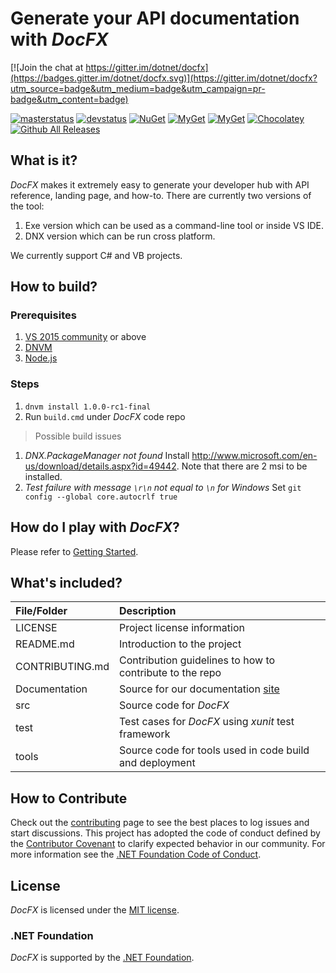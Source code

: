 # Generate your API documentation with *DocFX*

[![Join the chat at https://gitter.im/dotnet/docfx](https://badges.gitter.im/dotnet/docfx.svg)](https://gitter.im/dotnet/docfx?utm_source=badge&utm_medium=badge&utm_campaign=pr-badge&utm_content=badge)

[![masterstatus](https://img.shields.io/teamcity/http/docfx-ci-0.cloudapp.net/s/DocfxCiWithScripts_DocfxCiForMasterBranch.svg?maxAge=600&label=master)](http://docfx-ci-0.cloudapp.net/viewType.html?buildTypeId=DocfxCiWithScripts_DocfxCiForMasterBranch)
[![devstatus](https://img.shields.io/teamcity/http/docfx-ci-0.cloudapp.net/s/DocfxCiWithScripts_DocfxCiForDevBranch.svg?maxAge=600&label=dev)](http://docfx-ci-0.cloudapp.net/viewType.html?buildTypeId=DocfxCiWithScripts_DocfxCiForDevBranch)
[![NuGet](https://img.shields.io/nuget/v/docfx.svg?maxAge=600)](http://www.nuget.org/packages/docfx/)
[![MyGet](https://img.shields.io/myget/docfx/v/docfx.svg?maxAge=600&label=myget)](https://www.myget.org/feed/Packages/docfx)
[![MyGet](https://img.shields.io/myget/docfx-dev/v/docfx.svg?maxAge=600&label=myget-nightly)](https://www.myget.org/feed/Packages/docfx-dev)
[![Chocolatey](https://img.shields.io/chocolatey/v/docfx.svg?maxAge=600)](https://chocolatey.org/packages/docfx)
[![Github All Releases](https://img.shields.io/github/downloads/dotnet/docfx/total.svg?maxAge=600)](https://github.com/dotnet/docfx/releases)

## What is it?
*DocFX* makes it extremely easy to generate your developer hub with API reference, landing page, and how-to.
There are currently two versions of the tool:

1. Exe version which can be used as a command-line tool or inside VS IDE.
2. DNX version which can be run cross platform.

We currently support C# and VB projects.

## How to build?
### Prerequisites
1. [VS 2015 community](https://www.visualstudio.com/en-us/downloads/download-visual-studio-vs.aspx) or above
2. [DNVM](http://docs.asp.net/en/latest/getting-started/installing-on-windows.html#install-the-net-version-manager-dnvm)
3. [Node.js](https://nodejs.org)

### Steps
1. `dnvm install 1.0.0-rc1-final`
2. Run `build.cmd` under *DocFX* code repo

> Possible build issues
  1. *DNX.PackageManager not found*
   Install http://www.microsoft.com/en-us/download/details.aspx?id=49442. Note that there are 2 msi to be installed.
  2. *Test failure with message `\r\n` not equal to `\n` for Windows*
  Set `git config --global core.autocrlf true`

## How do I play with *DocFX*?
Please refer to [Getting Started](http://dotnet.github.io/docfx/tutorial/docfx_getting_started.html).

## What's included?
File/Folder     | Description
:----------     | :----------
LICENSE         | Project license information
README.md       | Introduction to the project
CONTRIBUTING.md | Contribution guidelines to how to contribute to the repo
Documentation   | Source for our documentation [site](http://dotnet.github.io/docfx)
src             | Source code for *DocFX*
test            | Test cases for *DocFX* using *xunit* test framework
tools           | Source code for tools used in code build and deployment

## How to Contribute
Check out the [contributing](CONTRIBUTING.md) page to see the best places to log issues and start discussions.
This project has adopted the code of conduct defined by the [Contributor Covenant](http://contributor-covenant.org/) to clarify expected behavior in our community.
For more information see the [.NET Foundation Code of Conduct](http://www.dotnetfoundation.org/code-of-conduct).

## License
*DocFX* is licensed under the [MIT license](LICENSE).

### .NET Foundation
*DocFX* is supported by the [.NET Foundation](http://www.dotnetfoundation.org).
